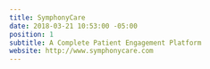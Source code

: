 ```yaml
---
title: SymphonyCare
date: 2018-03-21 10:53:00 -05:00
position: 1
subtitle: A Complete Patient Engagement Platform
website: http://www.symphonycare.com
---
```


